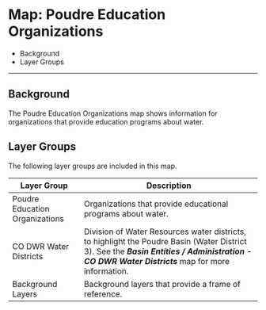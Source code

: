 # Map: Poudre Education Organizations

* Background
* Layer Groups

-----------

## Background

The Poudre Education Organizations map shows information for
organizations that provide education programs about water.

## Layer Groups

The following layer groups are included in this map.

| **Layer Group** | **Description** |
| -- | -- |
| Poudre Education Organizations | Organizations that provide educational programs about water. |
| CO DWR Water Districts | Division of Water Resources water districts, to highlight the Poudre Basin (Water District 3).  See the ***Basin Entities / Administration - CO DWR Water Districts*** map for more information. |
| Background Layers | Background layers that provide a frame of reference. |
